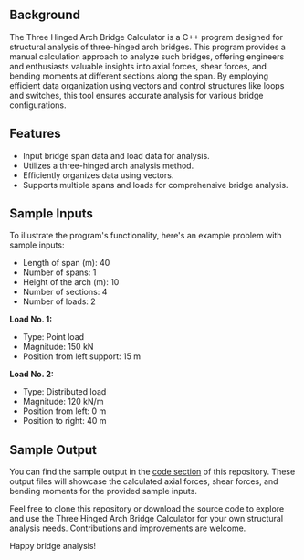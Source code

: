 ## Background

The Three Hinged Arch Bridge Calculator is a C++ program designed for structural analysis of three-hinged arch bridges. This program provides a manual calculation approach to analyze such bridges, offering engineers and enthusiasts valuable insights into axial forces, shear forces, and bending moments at different sections along the span. By employing efficient data organization using vectors and control structures like loops and switches, this tool ensures accurate analysis for various bridge configurations.

## Features

- Input bridge span data and load data for analysis.
- Utilizes a three-hinged arch analysis method.
- Efficiently organizes data using vectors.
- Supports multiple spans and loads for comprehensive bridge analysis.

## Sample Inputs

To illustrate the program's functionality, here's an example problem with sample inputs:

- Length of span (m): 40
- Number of spans: 1
- Height of the arch (m): 10
- Number of sections: 4
- Number of loads: 2

**Load No. 1:**
- Type: Point load
- Magnitude: 150 kN
- Position from left support: 15 m

**Load No. 2:**
- Type: Distributed load
- Magnitude: 120 kN/m
- Position from left: 0 m
- Position to right: 40 m

## Sample Output

You can find the sample output in the [code section](https://github.com/rulkimi/bridge-stress-analysis/raw/main/sample-output.jpg) of this repository. These output files will showcase the calculated axial forces, shear forces, and bending moments for the provided sample inputs.

Feel free to clone this repository or download the source code to explore and use the Three Hinged Arch Bridge Calculator for your own structural analysis needs. Contributions and improvements are welcome.

Happy bridge analysis!
